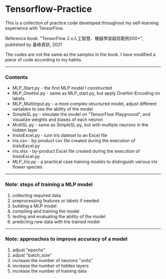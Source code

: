 # Tensorflow-Practice
This is a collection of practice code developed throughout my self-learning experience with TensorFlow.

Reference book: "TensorFlow 2.x人工智慧、機器學習超炫範例200+", published by 碁峰資訊, 2021

The codes are not the same as the samples in the book. I have modified a piece of code according to my habits.

---
### Contents
- MLP_Start.py - the first MLP model I constructed
- MLP_OneHot.py - same as MLP_start.py, but apply OneHot-Encoding on labels
- MLP_MultiInput.py - a more complex structured model, adjust different variables to see the ability of the model
- SimpleSL.py - simulate the model on "TensorFlow Playground", and visualize weights and biases of each neuron
- MultiSL.py - same as SimpleSL.py, but with multiple neurons in the hidden layer
- IristoExcel.py - turn Iris dateset to an Excel file
- iris.csv - by-product csv file created during the execution of IristoExcel.py
- iris.xlsx - by-product Excel file created during the execution of IristoExcel.py
- MLP_Iris.py - a practical case training models to distinguish various iris flower species

---
### Note: steps of training a MLP model
1. collecting required data
2. preprocessing features or labels if needed
3. building a MLP model
4. compiling and training the model
5. testing and evaluating the ability of the model
6. predicting new data with the trained model

---
### Note: approaches to improve accuracy of a model
1. adjust "epochs"
2. adjust "batch_size"
3. increase the number of neurons "units"
4. increase the number of hidden layers
5. increase the number of training data
